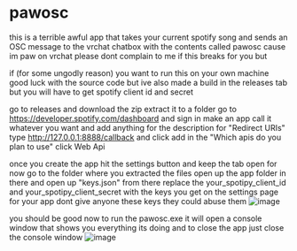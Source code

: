 # pawosc
this is a terrible awful app that takes your current spotify song and sends an OSC message to the vrchat chatbox with the contents
called pawosc cause im paw on vrchat
please dont complain to me if this breaks for you but 

if (for some ungodly reason) you want to run this on your own machine good luck with the source code but ive also made a build in the releases tab but you will have to get spotify client id and secret

go to releases and download the zip extract it to a folder
go to https://developer.spotify.com/dashboard and sign in
make an app call it whatever you want and add anything for the description
for "Redirect URIs" type http://127.0.0.1:8888/callback and click add
in the "Which apis do you plan to use" click Web Api

once you create the app hit the settings button and keep the tab open for now
go to the folder where you extracted the files
open up the app folder in there and open up "keys.json"
from there replace the your_spotipy_client_id and your_spotipy_client_secret with the keys you get on the settings page for your app
dont give anyone these keys they could abuse them
![image](https://github.com/user-attachments/assets/5925dd7f-cacd-47a1-85ea-bc77832daa72)


you should be good now to run the pawosc.exe it will open a console window that shows you everything its doing and to close the app just close the console window
![image](https://github.com/user-attachments/assets/1ba2f618-611c-4c2a-b92a-590aeac749c4)
